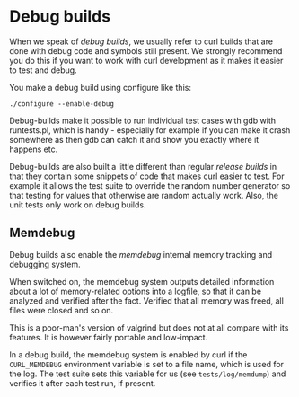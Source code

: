 # Debug builds

When we speak of *debug builds*, we usually refer to curl builds that are done
with debug code and symbols still present. We strongly recommend you do this
if you want to work with curl development as it makes it easier to test and
debug.

You make a debug build using configure like this:

    ./configure --enable-debug

Debug-builds make it possible to run individual test cases with gdb with
runtests.pl, which is handy - especially for example if you can make it crash
somewhere as then gdb can catch it and show you exactly where it happens etc.

Debug-builds are also built a little different than regular *release builds*
in that they contain some snippets of code that makes curl easier to test. For
example it allows the test suite to override the random number generator so
that testing for values that otherwise are random actually work. Also, the
unit tests only work on debug builds.

## Memdebug

Debug builds also enable the *memdebug* internal memory tracking and debugging
system.

When switched on, the memdebug system outputs detailed information about a lot
of memory-related options into a logfile, so that it can be analyzed and
verified after the fact. Verified that all memory was freed, all files were
closed and so on.

This is a poor-man's version of valgrind but does not at all compare with its
features. It is however fairly portable and low-impact.

In a debug build, the memdebug system is enabled by curl if the
`CURL_MEMDEBUG` environment variable is set to a file name, which is used for
the log. The test suite sets this variable for us (see `tests/log/memdump`) and
verifies it after each test run, if present.
